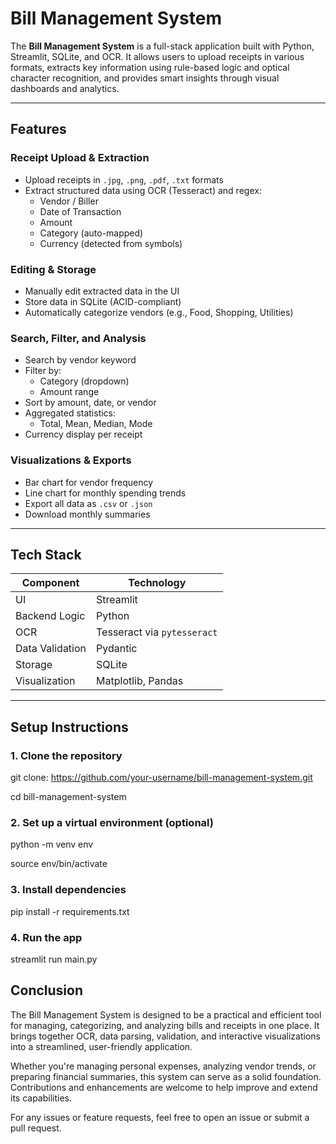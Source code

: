 # Bill Management System

The **Bill Management System** is a full-stack application built with Python, Streamlit, SQLite, and OCR. It allows users to upload receipts in various formats, extracts key information using rule-based logic and optical character recognition, and provides smart insights through visual dashboards and analytics.

---

## Features

### Receipt Upload & Extraction
- Upload receipts in `.jpg`, `.png`, `.pdf`, `.txt` formats
- Extract structured data using OCR (Tesseract) and regex:
  - Vendor / Biller
  - Date of Transaction
  - Amount
  - Category (auto-mapped)
  - Currency (detected from symbols)

### Editing & Storage
- Manually edit extracted data in the UI
- Store data in SQLite (ACID-compliant)
- Automatically categorize vendors (e.g., Food, Shopping, Utilities)

### Search, Filter, and Analysis
- Search by vendor keyword
- Filter by:
  - Category (dropdown)
  - Amount range
- Sort by amount, date, or vendor
- Aggregated statistics:
  - Total, Mean, Median, Mode
- Currency display per receipt

### Visualizations & Exports
- Bar chart for vendor frequency
- Line chart for monthly spending trends
- Export all data as `.csv` or `.json`
- Download monthly summaries

---

## Tech Stack

| Component        | Technology       |
|------------------|------------------|
| UI               | Streamlit        |
| Backend Logic    | Python           |
| OCR              | Tesseract via `pytesseract` |
| Data Validation  | Pydantic         |
| Storage          | SQLite           |
| Visualization    | Matplotlib, Pandas |

---

## Setup Instructions

### 1. Clone the repository

git clone: https://github.com/your-username/bill-management-system.git

cd bill-management-system

### 2. Set up a virtual environment (optional)

python -m venv env

source env/bin/activate  

### 3. Install dependencies

pip install -r requirements.txt

### 4. Run the app

streamlit run main.py


## Conclusion

The Bill Management System is designed to be a practical and efficient tool for managing, categorizing, and analyzing bills and receipts in one place. It brings together OCR, data parsing, validation, and interactive visualizations into a streamlined, user-friendly application.

Whether you're managing personal expenses, analyzing vendor trends, or preparing financial summaries, this system can serve as a solid foundation. Contributions and enhancements are welcome to help improve and extend its capabilities.

For any issues or feature requests, feel free to open an issue or submit a pull request.
